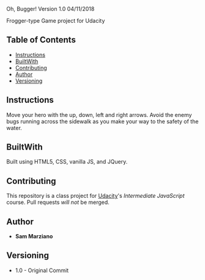 Oh, Bugger! Version 1.0 04/11/2018

Frogger-type Game project for Udacity

## Table of Contents

* [Instructions](#instructions)
* [BuiltWith](#builtwith)
* [Contributing](#contributing)
* [Author](#author)
* [Versioning](#versioning)

## Instructions

Move your hero with the up, down, left and right arrows.  Avoid the enemy bugs running across the sidewalk as you make your way to the safety of the water.

## BuiltWith

Built using HTML5, CSS, vanilla JS, and JQuery.

## Contributing

This repository is a class project for [Udacity](https://www.udacity.com/)'s *Intermediate JavaScript* course. Pull requests _will not_ be merged.

## Author

* **Sam Marziano**

## Versioning

* 1.0 - Original Commit
